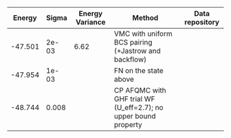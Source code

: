 |       Energy          |  Sigma          | Energy Variance  |  Method                                                          | Data repository                |
| ----------------------| ----------------| -----------------|------------------------------------------------------------------|------------------------------- |
|     -47.501           |   2e-03         |    6.62          |  VMC with uniform BCS pairing (+Jastrow and backflow)            |                                |
|     -47.954           |   1e-03         |                  |  FN on the state above                                           |                                |
|     -48.744           |   0.008         |                  |  CP AFQMC with GHF trial WF (U_eff=2.7); no upper bound property | 
